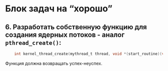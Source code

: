 # Блок задач на “хорошо”

## 6. Разработать собственную функцию для создания ядерных потоков - аналог `pthread_create()`:

```c
    int kernel_thread_create(mythread_t thread, void *(start_routine)(void *), void *arg);
```

Функция должна возвращать успех-неуспех.
